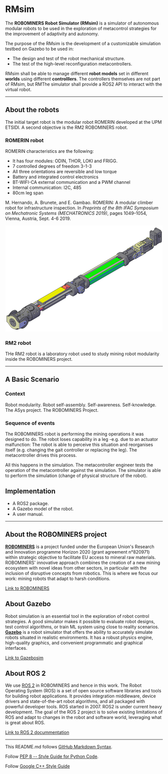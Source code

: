 # RMsim

The **ROBOMINERS Robot Simulator (RMsim)** is a simulator of autonomous modular robots to be used in the exploration of metacontrol strategies for the improvement of adaptivity and autonomy.

The purpose of the RMsim is the development of a customizable simulation testbed on Gazebo to be used in:

* The design and test of the robot mechanical structure.
* The test of the high-level reconfiguration metacontrollers.

RMsim shall be able to manage different **robot models** set in different **worlds** using different **controlllers**. The controllers themselves are not part of RMsim, but RMThe simulator shall provide a ROS2 API to interact with the virtual robot.

---
## About the robots

The initial target robot is the modular robot ROMERIN developed at the UPM ETSIDI. A second objective is the RM2 ROBOMINERS robot.

### ROMERIN robot

ROMERIN characteristics are the following:

* It has four modules: ODIN, THOR, LOKI and FRIGG.
* 7 controlled degrees of freedom  3-1-3
* All three orientations are reversible and low torque
* Battery and integrated control electronics
* BT-WIFI-CA external communication and a PWM channel
* Internal communication: I2C, 485
* 80cm leg span

M. Hernando, A. Brunete, and E. Gambao. ROMERIN: A modular climber robot for infrastructure inspection. In *Preprints of the 8th IFAC Symposium on Mechatronic Systems (MECHATRONICS 2019)*, pages 1049–1054, Vienna, Austria, Sept. 4-6 2019.

![ROMERIN leg module 3D rendition](https://github.com/aslab/rmsim/blob/master/images/ROMERIN-leg-3D.png)

### RM2 robot

THe RM2 robot is a laboratory robot used to study mining robot modularity inside the ROBOMINERS project.

---
## A Basic Scenario

### Context

Robot modularity. Robot self-assembly. Self-awareness. Self-knowledge. The ASys project. The ROBOMINERS Project.

### Sequence of events

The ROBOMINERS robot is performing the mining operations it was designed to do. The robot loses capability in a leg -e.g. due to an actuator malfunction: The robot is able to perceive this situation and reorganises itself (e.g. changing the gait controller or replacing the leg). The metacontroller drives this process. 

All this happens in the simulation. The metacontroller engineer tests the operation of the metacontroller against the simulation. The simulator is able to perform the simulation (change of physical structure of the robot).


## Implementation

* A ROS2 package.
* A Gazebo model of the robot. 
* A user manual.

***
## About the ROBOMINERS project

[**ROBOMINERS**](http://robominers.eu) is a project funded under the European Union's Research and Innovation programme Horizon 2020 (grant agreement n°820971) within strategic objective to facilitate EU access to mineral raw materials. ROBOMINERS' innovative approach combines the creation of a new mining ecosystem with novel ideas from other sectors, in particular with the inclusion of disruptive concepts from robotics. This is where we focus our work: mining robots that adapt to harsh conditions. 

[Link to ROBOMINERS](http://robominers.eu)

## About Gazebo

Robot simulation is an essential tool in the exploration of robot control strategies. A good simulator makes it possible to evaluate robot designs, test control algorithms, or train ML system using close to reality scenarios. [**Gazebo**](http://gazebosim.org/) is a robot simulator that offers the ability to accurately simulate robots situated in realistic environments. It has a robust physics engine, high-quality graphics, and convenient programmatic and graphical interfaces.

[Link to Gazebosim](http://gazebosim.org/)

## About ROS 2

We use [ROS 2](https://index.ros.org/doc/ros2/) in ROBOMINERS and hence in this work. The Robot Operating System (ROS) is a set of open source software libraries and tools for building robot applications. It provides integration middleware, device drivers and state-of-the-art robot algorithms, and all packaged with powerful developer tools. ROS started in 2007. ROS2 is under current heavy development. The goal of the ROS 2 project is to solve existing limitations of ROS and adapt to changes in the robot and software world, leveraging what is great about ROS.

[Link to ROS 2 docummentation](https://index.ros.org/doc/ros2/)

***

This README.md follows [GitHub Markdown Syntax](https://guides.github.com/features/mastering-markdown/).

Follow [PEP 8 -- Style Guide for Python Code](https://www.python.org/dev/peps/pep-0008/).

Follow [Google C++ Style Guide](https://google.github.io/styleguide/cppguide.html)

